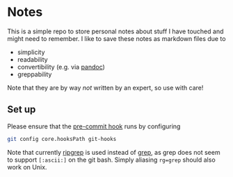# Notes

This is a simple repo to store personal notes about stuff I have touched and might need to remember. I like to save these notes as markdown files due to

- simplicity
- readability
- convertibility (e.g. via [pandoc](pandoc.md))
- greppability

Note that they are by way *not* written by an expert, so use with care!

## Set up

Please ensure that the [pre-commit hook](git-hooks/pre-commit) runs by configuring

```bash
git config core.hooksPath git-hooks
```

Note that currently [ripgrep](https://github.com/BurntSushi/ripgrep) is used instead of [grep](https://www.gnu.org/software/grep/), as grep does not seem to support `[:ascii:]` on the git bash. Simply aliasing `rg=grep` should also work on Unix.
